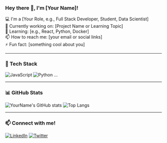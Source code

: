 ### Hey there 👋, I'm [Your Name]!

💻 I'm a [Your Role, e.g., Full Stack Developer, Student, Data Scientist]  
🎯 Currently working on: [Project Name or Learning Topic]  
🌱 Learning: [e.g., React, Python, Docker]  
📫 How to reach me: [your email or social links]  
⚡ Fun fact: [something cool about you]

---

### 🚀 Tech Stack
![JavaScript](https://img.shields.io/badge/-JavaScript-black?style=flat-square&logo=javascript)
![Python](https://img.shields.io/badge/-Python-black?style=flat-square&logo=python)
...

---

### 📊 GitHub Stats
![YourName's GitHub stats](https://github-readme-stats.vercel.app/api?username=YourUsername&show_icons=true&theme=radical)
![Top Langs](https://github-readme-stats.vercel.app/api/top-langs/?username=YourUsername&layout=compact)

---

### 📫 Connect with me!
[![LinkedIn](https://img.shields.io/badge/LinkedIn-blue?logo=linkedin&style=flat)](https://linkedin.com/in/yourprofile)
[![Twitter](https://img.shields.io/badge/Twitter-blue?logo=twitter&style=flat)](https://twitter.com/yourhandle)

